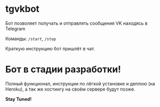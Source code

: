 # tgvkbot
Бот позволяет получать и отправлять сообщения VK находясь в Telegram

Команды: `/start`, `/stop`

Краткую инструкцию бот пришлёт в чат.
# Бот в стадии разработки!
Полный функционал, инструкции по лёгкой установке и деплою (на Heroku), а так же хостингу на своём сервере будут позже.

**Stay Tuned!** 
